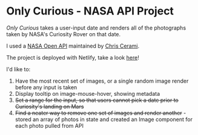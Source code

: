 # Only Curious - NASA API Project

_Only Curious_ takes a user-input date and renders all of the photographs taken by NASA's Curiosity Rover on that date.

I used a [NASA Open API](https://api.nasa.gov/) maintained by [Chris Cerami](https://github.com/chrisccerami/mars-photo-api).

The project is deployed with Netlify, take a look [here](https://nostalgic-newton-cbe80a.netlify.app/)!

I'd like to:

1. Have the most recent set of images, or a single random image render before any input is taken
2. Display tooltip on image-mouse-hover, showing metadata
3. ~~Set a range for the input, so that users cannot pick a date prior to Curiosity's landing on Mars~~
4. ~~Find a neater way to remove one set of images and render another~~ - stored an array of photos in state and created an Image component for each photo pulled from API
